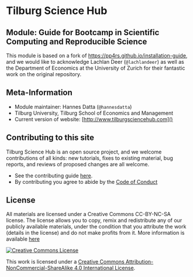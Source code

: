 # Tilburg Science Hub

## Module: Guide for Bootcamp in Scientific Computing and Reproducible Science

This module is based on a fork of https://pp4rs.github.io/installation-guide,
and we would like to acknowledge Lachlan Deer (`@lachlandeer`) as well as the
Department of Economics at the University of Zurich for their fantastic work
on the original repository.

## Meta-Information
*   Module maintainer: Hannes Datta (`@hannesdatta`)
*   Tilburg University, Tilburg School of Economics and Management
*   Current version of website: [http://www.tilburgsciencehub.com]()

## Contributing to this site

Tilburg Science Hub is an open source project,
and we welcome contributions of all kinds:
new tutorials,
fixes to existing material,
bug reports,
and reviews of proposed changes are all welcome.

* See the contributing guide [here](CONTRIBUTING.md).
* By contributing you agree to abide by the [Code of Conduct](CONDUCT.md)

<!--
```{.bash, id:"j29ie3c7"}
mkdocs gh-deploy
```


* If this is the first time you are making changes to the github pages, please fetch the gh-pages branch first.
```{.bash}
git branch -D gh-pages
git fetch origin gh-pages:gh-pages
```
-->

## License

All materials are licensed under a Creative Commons CC-BY-NC-SA license. The license allows you to copy, remix and redistribute any of our publicly available materials, under the condition that you attribute the work (details in the license) and do not make profits from it. More information is available [here](LICENSE.md)

<a rel="license" href="http://creativecommons.org/licenses/by-nc-sa/4.0/"><img alt="Creative Commons License" style="border-width:0" src="https://i.creativecommons.org/l/by-nc-sa/4.0/88x31.png" /></a><br />

This work is licensed under a <a rel="license" href="http://creativecommons.org/licenses/by-nc-sa/4.0/">Creative Commons Attribution-NonCommercial-ShareAlike 4.0 International License</a>.
